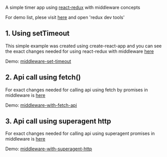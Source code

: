 A simple timer app using [react-redux](https://github.com/reactjs/react-redux) with middleware concepts

For demo list, plese visit [here](https://rambabusaravanan.github.io/react-redux-examples) and open 'redux dev tools'

## 1. Using setTimeout
This simple example was created using create-react-app and you can see the exact changes needed for using react-redux with middleware [here](https://github.com/rambabusaravanan/react-redux-examples/commit/51f9914f39f6e8f5b6514a560820fc8032bb07ce?diff=unified)

Demo: [middleware-set-timeout](https://rambabusaravanan.github.io/react-redux-examples/middleware-set-timeout)

## 2. Api call using fetch()
For exact changes needed for calling api using fetch by promises in middleware is [here](https://github.com/rambabusaravanan/react-redux-examples/commit/2a800d9e26cd3e923a5daadf21d99b501e825ceb?diff=unified)

Demo: [middleware-with-fetch-api](https://rambabusaravanan.github.io/react-redux-examples/middleware-with-fetch-api)

## 3. Api call using superagent http
For exact changes needed for calling api using superagent promises in middleware is [here](https://github.com/rambabusaravanan/react-redux-examples/commit/8a13d3b0c7bfa400db2a7ca1416ee5685876c352)

Demo: [middleware-with-superagent-http](https://rambabusaravanan.github.io/react-redux-examples/middleware-with-superagent-http)
